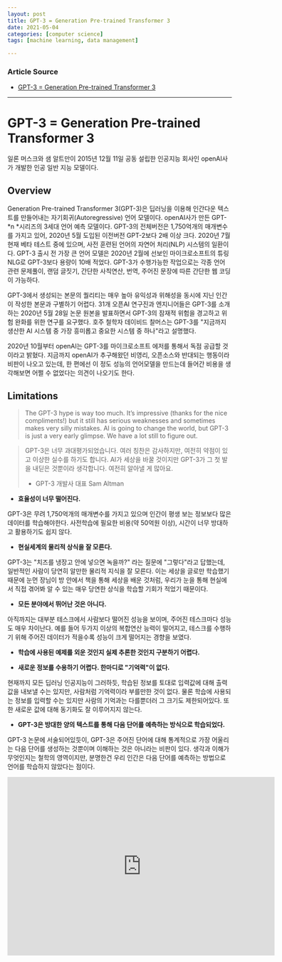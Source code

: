 ```yaml
---
layout: post
title: GPT-3 = Generation Pre-trained Transformer 3
date: 2021-05-04
categories: [computer science]
tags: [machine learning, data management]

---
```


### Article Source

* [GPT-3 = Generation Pre-trained Transformer 3](https://www.youtube.com/watch?v=p24JUVgDkQk&t=52s)

---

# GPT-3 = Generation Pre-trained Transformer 3

일론 머스크와 샘 알트만이 2015년 12월 11일 공동 설립한 인공지능 회사인 openAI사가 개발한 인공 일반 지능 모델이다.

## Overview

Generation Pre-trained Transformer 3(GPT-3)은 딥러닝을 이용해 인간다운 텍스트를 만들어내는 자기회귀(Autoregressive) 언어 모델이다. openAI사가 만든 GPT-*n *시리즈의 3세대 언어 예측 모델이다. GPT-3의 전체버전은 1,750억개의 매개변수를 가지고 있어, 2020년 5월 도입된 이전버전 GPT-2보다 2배 이상 크다. 2020년 7월 현재 베타 테스트 중에 있으며, 사전 훈련된 언어의 자연어 처리(NLP) 시스템의 일환이다. GPT-3 출시 전 가장 큰 언어 모델은 2020년 2월에 선보인 마이크로소프트의 튜링 NLG로 GPT-3보다 용량이 10배 적었다.
GPT-3가 수행가능한 작업으로는 각종 언어 관련 문제풀이, 랜덤 글짓기, 간단한 사칙연산, 번역, 주어진 문장에 따른 간단한 웹 코딩이 가능하다.

GPT-3에서 생성되는 본문의 퀄리티는 매우 높아 유익성과 위해성을 동시에 지닌 인간이 작성한 본문과 구별하기 어렵다. 31개 오픈AI 연구진과 엔지니어들은 GPT-3를 소개하는 2020년 5월 28일 논문 원본을 발표하면서 GPT-3의 잠재적 위험을 경고하고 위험 완화를 위한 연구를 요구했다. 호주 철학자 데이비드 찰머스는 GPT-3를 "지금까지 생산한 AI 시스템 중 가장 흥미롭고 중요한 시스템 중 하나"라고 설명했다.

2020년 10월부터 openAI는 GPT-3를 마이크로소프트 에저를 통해서 독점 공급할 것이라고 밝혔다. 지금까지 openAI가 추구해왔던 비영리, 오픈소스와 반대되는 행동이라 비판이 나오고 있는데, 한 편에선 이 정도 성능의 언어모델을 만드는데 들어간 비용을 생각해보면 어쩔 수 없었다는 의견이 나오기도 한다.

## Limitations

> The GPT-3 hype is way too much. It’s impressive (thanks for the nice compliments!) but it still has serious weaknesses and sometimes makes very silly mistakes. AI is going to change the world, but GPT-3 is just a very early glimpse. We have a lot still to figure out.

> GPT-3은 너무 과대평가되었습니다. 여러 칭찬은 감사하지만, 여전히 약점이 있고 이상한 실수를 하기도 합니다. AI가 세상을 바꿀 것이지만 GPT-3가 그 첫 발을 내딛은 것뿐이라 생각합니다. 여전히 알아낼 게 많아요. 
> - GPT-3 개발사 대표 Sam Altman


- **효율성이 너무 떨어진다.**

GPT-3은 무려 1,750억개의 매개변수를 가지고 있으며 인간이 평생 보는 정보보다 많은 데이터를 학습해야한다. 사전학습에 필요한 비용(약 50억원 이상), 시간이 너무 방대하고 활용하기도 쉽지 않다.

- **현실세계의 물리적 상식을 잘 모른다.**

GPT-3는 "치즈를 냉장고 안에 넣으면 녹을까?" 라는 질문에 "그렇다"라고 답했는데, 일반적인 사람이 당연히 알만한 물리적 지식을 잘 모른다. 이는 세상을 글로만 학습했기 때문에 눈먼 장님이 방 안에서 책을 통해 세상을 배운 것처럼, 우리가 눈을 통해 현실에서 직접 겪어봐 알 수 있는 매우 당연한 상식을 학습할 기회가 적었기 때문이다.

- **모든 분야에서 뛰어난 것은 아니다.**

아직까지는 대부분 테스크에서 사람보다 떨어진 성능을 보이며, 주어진 테스크마다 성능도 매우 차이난다. 예를 들어 두가지 이상의 복합연산 능력이 떨어지고, 테스크를 수행하기 위해 주어진 데이터가 적을수록 성능이 크게 떨어지는 경향을 보였다.

- **학습에 사용된 예제를 외운 것인지 실제 추론한 것인지 구분하기 어렵다.**

- **새로운 정보를 수용하기 어렵다. 한마디로 "기억력"이 없다.**

현재까지 모든 딥러닝 인공지능이 그러하듯, 학습된 정보를 토대로 입력값에 대해 출력값을 내보낼 수는 있지만, 사람처럼 기억력이라 부를만한 것이 없다. 물론 학습에 사용되는 정보를 입력할 수는 있지만 사람의 기억과는 다를뿐더러 그 크기도 제한되어있다. 또한 새로운 값에 대해 동기화도 잘 이루어지지 않는다.

- **GPT-3은 방대한 양의 텍스트를 통해 다음 단어를 예측하는 방식으로 학습되었다.**

GPT-3 논문에 서술되어있듯이, GPT-3은 주어진 단어에 대해 통계적으로 가장 어울리는 다음 단어를 생성하는 것뿐이며 이해하는 것은 아니라는 비판이 있다. 생각과 이해가 무엇인지는 철학의 영역이지만, 분명한건 우리 인간은 다음 단어를 예측하는 방법으로 언어를 학습하지 않았다는 점이다.


<iframe width="600" height="400" src="https://www.youtube.com/embed/p24JUVgDkQk" title="YouTube video player" frameborder="0" allow="accelerometer; autoplay; clipboard-write; encrypted-media; gyroscope; picture-in-picture" allowfullscreen></iframe>